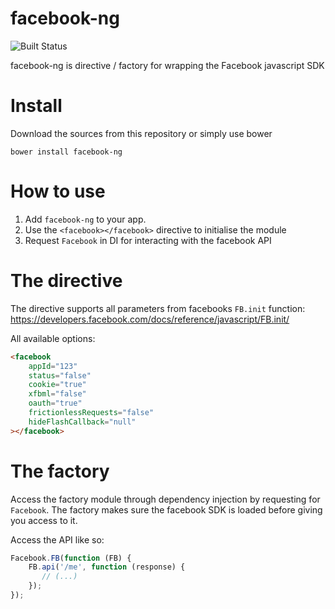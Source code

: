 # facebook-ng
![Built Status](https://travis-ci.org/dabido/facebook-ng.png "Build Status")

facebook-ng is directive / factory for wrapping the Facebook javascript SDK

# Install
Download the sources from this repository or simply use bower

 ```bower install facebook-ng```

# How to use

1. Add `facebook-ng` to your app. 
2. Use the ```<facebook></facebook>``` directive to initialise the module
3. Request `Facebook` in DI for interacting with the facebook API

# The directive
The directive supports all parameters from facebooks `FB.init` function: https://developers.facebook.com/docs/reference/javascript/FB.init/

All available options: 

```html
<facebook 
    appId="123" 
    status="false" 
    cookie="true" 
    xfbml="false" 
    oauth="true" 
    frictionlessRequests="false" 
    hideFlashCallback="null"
></facebook>
```

# The factory

Access the factory module through dependency injection by requesting for `Facebook`.
The factory makes sure the facebook SDK is loaded before giving you access to it.

Access the API like so:

```javascript
Facebook.FB(function (FB) { 
    FB.api('/me', function (response) {
       // (...)
    });
});
```
